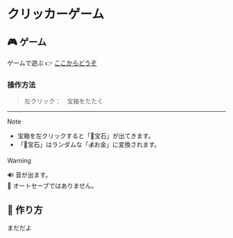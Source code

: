 # クリッカーゲーム
  
## 🎮 ゲーム  
ゲームで遊ぶ 👉 [ここからどうぞ](https://majimun-kobo.github.io/unilesson.github.io/unilesson/games/uni_clicker2D/)

### 操作方法
> 左クリック：　宝箱をたたく
---
> [!NOTE]
> - 宝箱を左クリックすると「💎宝石」が出てきます。
> - 「💎宝石」はランダムな「💰お金」に変換されます。
  
> [!WARNING]
> 🔊 音が出ます。  
> 📜 オートセーブではありません。
  
## 📓 作り方
まだだよ
